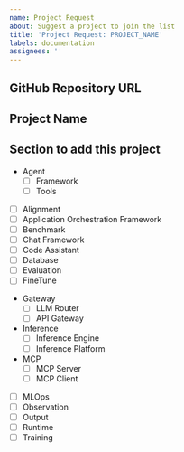 ```yaml
---
name: Project Request
about: Suggest a project to join the list
title: 'Project Request: PROJECT_NAME'
labels: documentation
assignees: ''
---
```


## GitHub Repository URL
<!-- Example: https://github.com/google/adk-python -->

## Project Name
<!-- Example: Agent Development Kit (ADK) -->

## Section to add this project

- Agent
    - [ ] Framework
    - [ ] Tools
- [ ] Alignment 
- [ ] Application Orchestration Framework
- [ ] Benchmark
- [ ] Chat Framework
- [ ] Code Assistant
- [ ] Database
- [ ] Evaluation
- [ ] FineTune
- Gateway
    - [ ] LLM Router
    - [ ] API Gateway
- Inference
    - [ ] Inference Engine
    - [ ] Inference Platform
- MCP
    - [ ] MCP Server
    - [ ] MCP Client
- [ ] MLOps
- [ ] Observation
- [ ] Output
- [ ] Runtime
- [ ] Training
